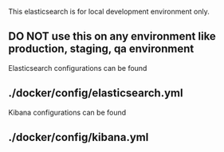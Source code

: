 This elasticsearch is for local development environment only.

## DO NOT use this on any environment like production, staging, qa environment

Elasticsearch configurations can be found
## ./docker/config/elasticsearch.yml

Kibana configurations can be found
## ./docker/config/kibana.yml